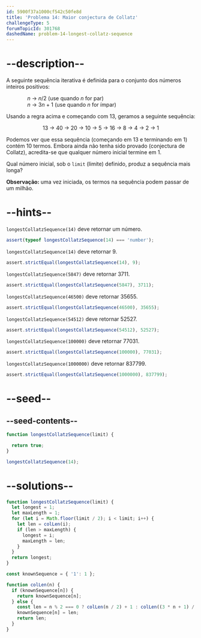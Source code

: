 ```yaml
---
id: 5900f37a1000cf542c50fe8d
title: 'Problema 14: Maior conjectura de Collatz'
challengeType: 5
forumTopicId: 301768
dashedName: problem-14-longest-collatz-sequence
---
```


# --description--

A seguinte sequência iterativa é definida para o conjunto dos números inteiros positivos:

<div style='padding-left: 4em;'><var>n</var> → <var>n</var>/2 (use quando <var>n</var> for par)</div>

<div style='padding-left: 4em;'><var>n</var> → 3<var>n</var> + 1 (use quando <var>n</var> for ímpar)</div>

Usando a regra acima e começando com 13, geramos a seguinte sequência:

<div style='text-align: center;'>13 → 40 → 20 → 10 → 5 → 16 → 8 → 4 → 2 → 1</div>

Podemos ver que essa sequência (começando em 13 e terminando em 1) contém 10 termos. Embora ainda não tenha sido provado (conjectura de Collatz), acredita-se que qualquer número inicial termine em 1.

Qual número inicial, sob o `limit` (limite) definido, produz a sequência mais longa?

**Observação:** uma vez iniciada, os termos na sequência podem passar de um milhão.

# --hints--

`longestCollatzSequence(14)` deve retornar um número.

```js
assert(typeof longestCollatzSequence(14) === 'number');
```

`longestCollatzSequence(14)` deve retornar 9.

```js
assert.strictEqual(longestCollatzSequence(14), 9);
```

`longestCollatzSequence(5847)` deve retornar 3711.

```js
assert.strictEqual(longestCollatzSequence(5847), 3711);
```

`longestCollatzSequence(46500)` deve retornar 35655.

```js
assert.strictEqual(longestCollatzSequence(46500), 35655);
```

`longestCollatzSequence(54512)` deve retornar 52527.

```js
assert.strictEqual(longestCollatzSequence(54512), 52527);
```

`longestCollatzSequence(100000)` deve retornar 77031.

```js
assert.strictEqual(longestCollatzSequence(100000), 77031);
```

`longestCollatzSequence(1000000)` deve retornar 837799.

```js
assert.strictEqual(longestCollatzSequence(1000000), 837799);
```

# --seed--

## --seed-contents--

```js
function longestCollatzSequence(limit) {

  return true;
}

longestCollatzSequence(14);
```

# --solutions--

```js
function longestCollatzSequence(limit) {
  let longest = 1;
  let maxLength = 1;
  for (let i = Math.floor(limit / 2); i < limit; i++) {
    let len = colLen(i);
    if (len > maxLength) {
      longest = i;
      maxLength = len;
    }
  }
  return longest;
}

const knownSequence = { '1': 1 };

function colLen(n) {
  if (knownSequence[n]) {
    return knownSequence[n];
  } else {
    const len = n % 2 === 0 ? colLen(n / 2) + 1 : colLen((3 * n + 1) / 2) + 2;
    knownSequence[n] = len;
    return len;
  }
}
```

